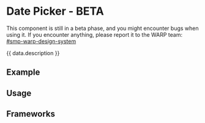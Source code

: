 <script setup>
import React from './react.md';
import data from './data.json';
import { mapFrameworkStatuses } from '../utils.js';
</script>

# Date Picker - BETA

This component is still in a beta phase, and you might encounter bugs when using it. 
If you encounter anything, please report it to the WARP team: [#smp-warp-design-system](https://sch-chat.slack.com/archives/C04P0GYTHPV)

{{ data.description }}

## Example
<ThemeSwitcher />
<datepicker-example />

## Usage

<component-design-guidelines name="Warp - Components / Date Picker" link="https://www.figma.com/design/oHBCzDdJxHQ6fmFLYWUltf/WARP---Components?node-id=811-34489&p=f&t=THsJDUzpG6Gtjf2A-0" />

<component-questions />

## Frameworks

<tabs-content>
  <template #react>
    <react />
  </template>
</tabs-content>

